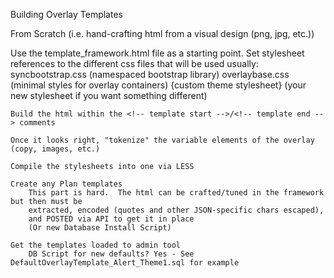 Building Overlay Templates

From Scratch (i.e. hand-crafting html from a visual design (png, jpg, etc.))

Use the template_framework.html file as a starting point.
	Set stylesheet references to the different css files that will be used
		usually:  	syncbootstrap.css (namespaced bootstrap library)
					overlaybase.css (minimal styles for overlay containers)
					{custom theme stylesheet}   (your new stylesheet if you want something different)
		
	Build the html within the <!-- template start -->/<!-- template end --> comments
	
	Once it looks right, "tokenize" the variable elements of the overlay (copy, images, etc.)
	
	Compile the stylesheets into one via LESS

	Create any Plan templates
		This part is hard.  The html can be crafted/tuned in the framework but then must be 
		extracted, encoded (quotes and other JSON-specific chars escaped),
		and POSTED via API to get it in place
		(Or new Database Install Script)
	
	Get the templates loaded to admin tool
		DB Script for new defaults? Yes - See DefaultOverlayTemplate_Alert_Theme1.sql for example
	
	
